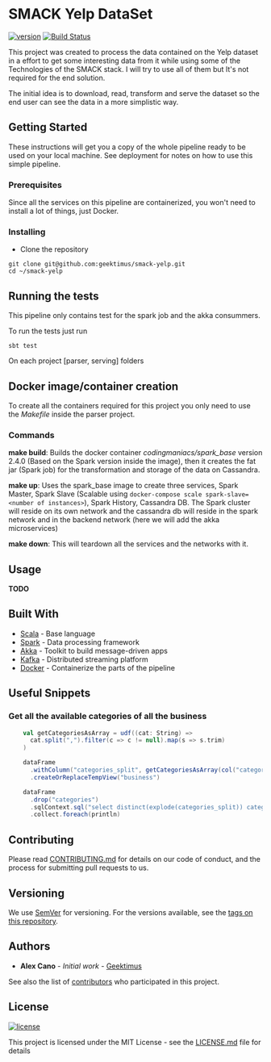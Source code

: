 # SMACK Yelp DataSet

[![version](https://img.shields.io/badge/version-1.0.0-green.svg)][semver]
[![Build Status](https://travis-ci.org/geektimus/smack-yelp.svg?branch=master)][travis_url]

This project was created to process the data contained on the Yelp dataset in a effort to get some interesting data from it while using some of the Technologies of the SMACK stack. I will try to use all of them but It's not required for the end solution.

The initial idea is to download, read, transform and serve the dataset so the end user can see the data in a more simplistic way.

## Getting Started

These instructions will get you a copy of the whole pipeline ready to be used on your local machine. See deployment for notes on how to use this simple pipeline.

### Prerequisites

Since all the services on this pipeline are containerized, you won't need to install a lot of things, just Docker.

### Installing

- Clone the repository

```
git clone git@github.com:geektimus/smack-yelp.git
cd ~/smack-yelp
```

## Running the tests

This pipeline only contains test for the spark job and the akka consummers.

To run the tests just run 

```
sbt test
```

On each project [parser, serving] folders

## Docker image/container creation

To create all the containers required for this project you only need to use the _Makefile_ inside the parser project.

### Commands

**make build**: Builds the docker container _codingmaniacs/spark_base_ version 2.4.0 (Based on the Spark version inside the image), then it creates the fat jar (Spark job) for the transformation and storage of the data on Cassandra.

**make up**: Uses the spark_base image to create three services, Spark Master, Spark Slave (Scalable using `docker-compose scale spark-slave=<number of instances>`), Spark History, Cassandra DB. The Spark cluster will reside on its own network and the cassandra db will reside in the spark network and in the backend network (here we will add the akka microservices)

**make down**: This will teardown all the services and the networks with it.

## Usage

**TODO**

## Built With

- [Scala][scala-link] - Base language
- [Spark][spark-link] - Data processing framework
- [Akka][akka-link] - Toolkit to build message-driven apps 
- [Kafka][kafka-link] - Distributed streaming platform
- [Docker][docker-link] - Containerize the parts of the pipeline

## Useful Snippets

### Get all the available categories of all the business

```scala
    val getCategoriesAsArray = udf((cat: String) =>
      cat.split(",").filter(c => c != null).map(s => s.trim)
    )

    dataFrame
      .withColumn("categories_split", getCategoriesAsArray(col("categories")))
      .createOrReplaceTempView("business")

    dataFrame
      .drop("categories")
      .sqlContext.sql("select distinct(explode(categories_split)) categories from business where categories is not null order by categories asc")
      .collect.foreach(println)
```

## Contributing

Please read [CONTRIBUTING.md][contributing] for details on our code of conduct, and the process for submitting pull requests to us.

## Versioning

We use [SemVer][semver] for versioning. For the versions available, see the [tags on this repository][project_tags].

## Authors

- **Alex Cano** - _Initial work_ - [Geektimus][profile]

See also the list of [contributors][project_contributors] who participated in this project.

## License

[![license](https://img.shields.io/badge/license-MIT-blue.svg)][license]

This project is licensed under the MIT License - see the [LICENSE.md][license] file for details

[travis_url]: https://travis-ci.org/geektimus/smack-yelp
[scala-link]: https://www.scala-lang.org
[spark-link]: https://spark.apache.org
[akka-link]: https://akka.io
[kafka-link]: https://kafka.apache.org
[docker-link]: https://www.docker.com
[contributing]: CONTRIBUTING.md
[semver]: http://semver.org/
[project_tags]: https://github.com/geektimus/smack-yelp/tags
[profile]: https://github.com/Geektimus
[project_contributors]: https://github.com/geektimus/smack-yelp/graphs/contributors
[license]: LICENSE.md
